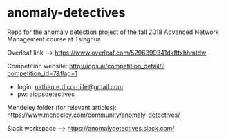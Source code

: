 # anomaly-detectives
Repo for the anomaly detection project of the fall 2018 Advanced Network Management course at Tsinghua

Overleaf link --> https://www.overleaf.com/5296399341dkfttxhhmtdw

Competition website: http://iops.ai/competition_detail/?competition_id=7&flag=1
- login: nathan.e.d.cornille@gmail.com
- pw: aiopsdetectives

Mendeley folder (for relevant articles): https://www.mendeley.com/community/anomaly-detectives/

Slack workspace --> https://anomalydetectives.slack.com/

